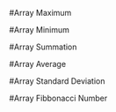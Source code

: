 #Array Maximum

#Array Minimum

#Array Summation

#Array Average

#Array Standard Deviation

#Array Fibbonacci Number
